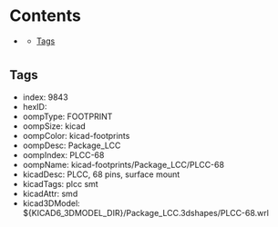 



Contents
========

* [](#)
	* [Tags](#tags)

# 

## Tags

- index: 9843
- hexID: 
- oompType: FOOTPRINT
- oompSize: kicad
- oompColor: kicad-footprints
- oompDesc: Package_LCC
- oompIndex: PLCC-68
- oompName: kicad-footprints/Package_LCC/PLCC-68
- kicadDesc: PLCC, 68 pins, surface mount
- kicadTags: plcc smt
- kicadAttr: smd
- kicad3DModel: ${KICAD6_3DMODEL_DIR}/Package_LCC.3dshapes/PLCC-68.wrl
